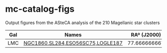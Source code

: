 # mc-catalog-figs

Output figures from the ASteCA analysis of the 210 Magellanic star clusters

| Gal  | Names  | RAº (J2000) | DECº (J2000)  | [Fe/H] | Age |
|---|---|---|---|---|---|
| LMC | [ NGC1860,SL284,ESO56SC75,LOGLE187](/mc_asteca_img_all/NGC1860.png)  | 77.666666667 | -68.753611111 | 1.0 | 1.0 |
